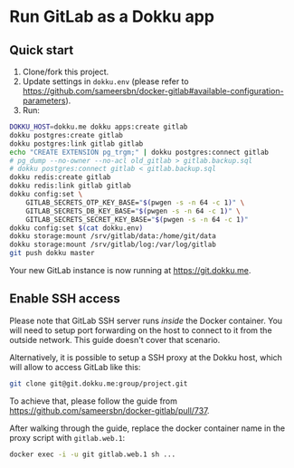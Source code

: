 # Run GitLab as a Dokku app

## Quick start

1. Clone/fork this project.
2. Update settings in `dokku.env` (please refer to <https://github.com/sameersbn/docker-gitlab#available-configuration-parameters>).
3. Run:

```bash
DOKKU_HOST=dokku.me dokku apps:create gitlab
dokku postgres:create gitlab
dokku postgres:link gitlab gitlab
echo "CREATE EXTENSION pg_trgm;" | dokku postgres:connect gitlab
# pg_dump --no-owner --no-acl old_gitlab > gitlab.backup.sql
# dokku postgres:connect gitlab < gitlab.backup.sql
dokku redis:create gitlab
dokku redis:link gitlab gitlab
dokku config:set \
	GITLAB_SECRETS_OTP_KEY_BASE="$(pwgen -s -n 64 -c 1)" \
	GITLAB_SECRETS_DB_KEY_BASE="$(pwgen -s -n 64 -c 1)" \
	GITLAB_SECRETS_SECRET_KEY_BASE="$(pwgen -s -n 64 -c 1)"
dokku config:set $(cat dokku.env)
dokku storage:mount /srv/gitlab/data:/home/git/data
dokku storage:mount /srv/gitlab/log:/var/log/gitlab
git push dokku master
```

Your new GitLab instance is now running at <https://git.dokku.me>.

## Enable SSH access

Please note that GitLab SSH server runs *inside* the Docker container. You will need to setup port forwarding on the host to connect to it from the outside network. This guide doesn't cover that scenario.

Alternatively, it is possible to setup a SSH proxy at the Dokku host, which will allow to access GitLab like this:

```bash
git clone git@git.dokku.me:group/project.git
```

To achieve that, please follow the guide from <https://github.com/sameersbn/docker-gitlab/pull/737>.

After walking through the guide, replace the docker container name in the proxy script with `gitlab.web.1`:

```bash
docker exec -i -u git gitlab.web.1 sh ...
```
